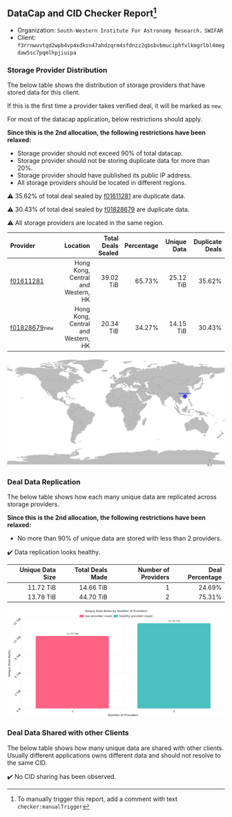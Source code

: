 ## DataCap and CID Checker Report[^1]
 - Organization: `South-Western Institute For Astronomy Research，SWIFAR`
 - Client: `f3rrnwuvtqd2wpb4vp4xdksn47ahdzqrm4sfdnzz2qbsbvbmuciphfvlkmgrlbl4megdaw5sc7pqmlhpjiuipa`
### Storage Provider Distribution
The below table shows the distribution of storage providers that have stored data for this client.

If this is the first time a provider takes verified deal, it will be marked as `new`.

For most of the datacap application, below restrictions should apply.

**Since this is the 2nd allocation, the following restrictions have been relaxed:**
 - Storage provider should not exceed 90% of total datacap.
 - Storage provider should not be storing duplicate data for more than 20%.
 - Storage provider should have published its public IP address.
 - All storage providers should be located in different regions.

⚠️ 35.62% of total deal sealed by [f01611281](https://filfox.info/en/address/f01611281) are duplicate data.

⚠️ 30.43% of total deal sealed by [f01828679](https://filfox.info/en/address/f01828679) are duplicate data.

⚠️ All storage providers are located in the same region.

| Provider                                                    |                           Location | Total Deals Sealed | Percentage | Unique Data | Duplicate Deals |
| :---------------------------------------------------------- | ---------------------------------: | -----------------: | ---------: | ----------: | --------------: |
| [f01611281](https://filfox.info/en/address/f01611281)       | Hong Kong, Central and Western, HK |          39.02 TiB |     65.73% |   25.12 TiB |          35.62% |
| [f01828679](https://filfox.info/en/address/f01828679)`new`  | Hong Kong, Central and Western, HK |          20.34 TiB |     34.27% |   14.15 TiB |          30.43% |

![Provider Distribution](https://raw.githubusercontent.com/data-preservation-programs/filplus-checker-assets/main/filecoin-project/filecoin-plus-large-datasets/issues/81/1671092451627.png)
### Deal Data Replication
The below table shows how each many unique data are replicated across storage providers.

**Since this is the 2nd allocation, the following restrictions have been relaxed:**
- No more than 90% of unique data are stored with less than 2 providers.

✔️ Data replication looks healthy.

| Unique Data Size | Total Deals Made | Number of Providers | Deal Percentage |
| ---------------: | ---------------: | ------------------: | --------------: |
|        11.72 TiB |        14.66 TiB |                   1 |          24.69% |
|        13.78 TiB |        44.70 TiB |                   2 |          75.31% |

![Replication Distribution](https://raw.githubusercontent.com/data-preservation-programs/filplus-checker-assets/main/filecoin-project/filecoin-plus-large-datasets/issues/81/1671092452621.png)
### Deal Data Shared with other Clients
The below table shows how many unique data are shared with other clients.
Usually different applications owns different data and should not resolve to the same CID.

✔️ No CID sharing has been observed.

[^1]: To manually trigger this report, add a comment with text `checker:manualTrigger`
